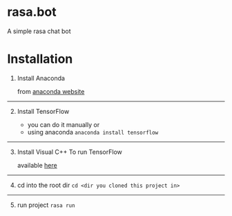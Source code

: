 # rasa.bot
A simple rasa chat bot

# Installation


1. Install Anaconda
    
    from [anaconda website](https://www.anaconda.com/)
    
---------
    
    
2. Install TensorFlow
      
      - you can do it manually 
            or
      - using anaconda
          `anaconda install tensorflow`
          
---------
          
      
3. Install Visual C++ To run TensorFlow

      available [here](https://support.microsoft.com/en-in/help/2977003/the-latest-supported-visual-c-downloads)
      
---------
      
      
4. cd into the root dir
        `cd <dir you cloned this project in>`
        
---------
    
5. run project
    `rasa run`
